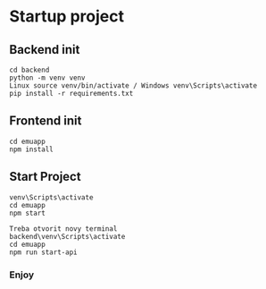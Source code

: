 # Startup project

## Backend init
    cd backend
    python -m venv venv
    Linux source venv/bin/activate / Windows venv\Scripts\activate
    pip install -r requirements.txt
    
## Frontend init
    cd emuapp
    npm install

## Start Project
    venv\Scripts\activate
    cd emuapp
    npm start

    Treba otvorit novy terminal
    backend\venv\Scripts\activate
    cd emuapp
    npm run start-api

### Enjoy